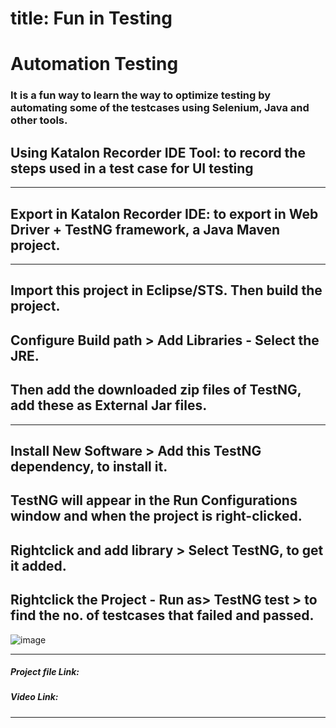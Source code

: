 # title: Fun in Testing
# Automation Testing

### It is a fun way to learn the way to optimize testing by automating some of the testcases using Selenium, Java and other tools.
## Using Katalon Recorder IDE Tool: to record the steps used in a test case for UI testing
----------------
## Export in Katalon Recorder IDE: to export in Web Driver + TestNG framework, a Java Maven project.
----------------
## Import this project in Eclipse/STS. Then build the project.
## Configure Build path > Add Libraries - Select the JRE.
## Then add the downloaded zip files of TestNG, add these as External Jar files.
------------------------
## Install New Software > Add this TestNG dependency, to install it. 
## TestNG will appear in the Run Configurations window and when the project is right-clicked.
## Rightclick and add library > Select TestNG, to get it added.
## Rightclick the Project - Run as> TestNG test > to find the no. of testcases that failed and passed.
![image](https://user-images.githubusercontent.com/45587475/221411659-ad55ab46-4b94-411b-ba7c-2fb2282ea0ef.png)


---------------
##### Project file Link:

##### Video Link:
-----------------

